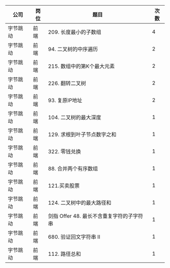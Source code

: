 | 公司   | 岗位 | 题目                          | 次数 |
|------|----|-----------------------------|----|
| 字节跳动 | 前端 | 209\. 长度最小的子数组              | 4  |
| 字节跳动 | 前端 | 94\. 二叉树的中序遍历               | 2  |
| 字节跳动 | 前端 | 215\. 数组中的第K个最大元素           | 2  |
| 字节跳动 | 前端 | 226\. 翻转二叉树                 | 2  |
| 字节跳动 | 前端 | 93\. 复原IP地址                 | 2  |
| 字节跳动 | 前端 | 104\. 二叉树的最大深度              | 1  |
| 字节跳动 | 前端 | 129\. 求根到叶子节点数字之和           | 1  |
| 字节跳动 | 前端 | 322\. 零钱兑换                  | 1  |
| 字节跳动 | 前端 | 88\. 合并两个有序数组               | 1  |
| 字节跳动 | 前端 | 121\.买卖股票                   | 1  |
| 字节跳动 | 前端 | 124\. 二叉树中的最大路径和            | 1  |
| 字节跳动 | 前端 | 剑指 Offer 48\. 最长不含重复字符的子字符串 | 1  |
| 字节跳动 | 前端 | 680\. 验证回文字符串 Ⅱ             | 1  |
| 字节跳动 | 前端 | 112\. 路径总和                  | 1  |
